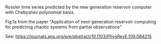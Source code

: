 Rossler time series predicted by the new generation reservoir computer with Chebyshev polynomial basis.

Fig.1a from the paper "Application of next-generation reservoir computing for predicting chaotic systems from partial observations"

See: https://journals.aps.org/pre/abstract/10.1103/PhysRevE.109.064215
